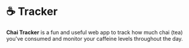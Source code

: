 # ☕ Tracker

**Chai Tracker** is a fun and useful web app to track how much chai (tea) you've consumed and monitor your caffeine levels throughout the day.